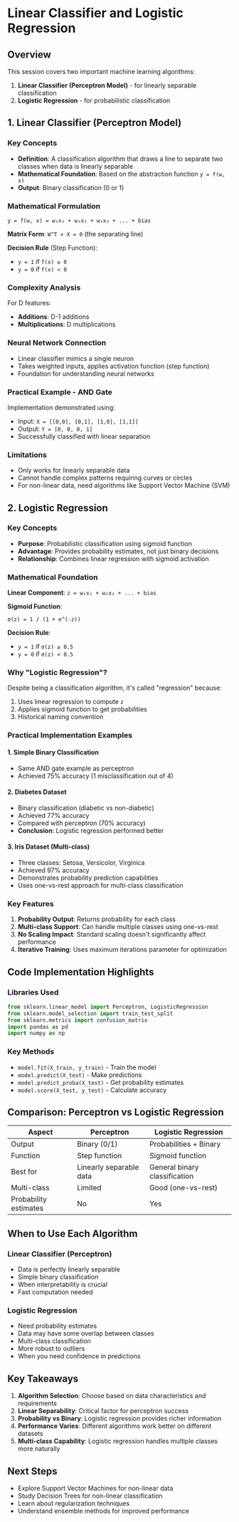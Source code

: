 # Linear Classifier and Logistic Regression

## Overview
This session covers two important machine learning algorithms:
1. **Linear Classifier (Perceptron Model)** - for linearly separable classification
2. **Logistic Regression** - for probabilistic classification

## 1. Linear Classifier (Perceptron Model)

### Key Concepts
- **Definition**: A classification algorithm that draws a line to separate two classes when data is linearly separable
- **Mathematical Foundation**: Based on the abstraction function `y = f(w, x)`
- **Output**: Binary classification (0 or 1)

### Mathematical Formulation
```
y = f(w, x) = w₁x₁ + w₂x₂ + w₃x₃ + ... + bias
```

**Matrix Form**: `W^T × X = 0` (the separating line)

**Decision Rule** (Step Function):
- `y = 1` if `f(x) ≥ 0`
- `y = 0` if `f(x) < 0`

### Complexity Analysis
For D features:
- **Additions**: D-1 additions
- **Multiplications**: D multiplications

### Neural Network Connection
- Linear classifier mimics a single neuron
- Takes weighted inputs, applies activation function (step function)
- Foundation for understanding neural networks

### Practical Example - AND Gate
Implementation demonstrated using:
- Input: `X = [[0,0], [0,1], [1,0], [1,1]]`
- Output: `Y = [0, 0, 0, 1]`
- Successfully classified with linear separation

### Limitations
- Only works for linearly separable data
- Cannot handle complex patterns requiring curves or circles
- For non-linear data, need algorithms like Support Vector Machine (SVM)

## 2. Logistic Regression

### Key Concepts
- **Purpose**: Probabilistic classification using sigmoid function
- **Advantage**: Provides probability estimates, not just binary decisions
- **Relationship**: Combines linear regression with sigmoid activation

### Mathematical Foundation

**Linear Component**: `z = w₁x₁ + w₂x₂ + ... + bias`

**Sigmoid Function**: 
```
σ(z) = 1 / (1 + e^(-z))
```

**Decision Rule**:
- `y = 1` if `σ(z) ≥ 0.5`
- `y = 0` if `σ(z) < 0.5`

### Why "Logistic Regression"?
Despite being a classification algorithm, it's called "regression" because:
1. Uses linear regression to compute `z`
2. Applies sigmoid function to get probabilities
3. Historical naming convention

### Practical Implementation Examples

#### 1. Simple Binary Classification
- Same AND gate example as perceptron
- Achieved 75% accuracy (1 misclassification out of 4)

#### 2. Diabetes Dataset
- Binary classification (diabetic vs non-diabetic)
- Achieved 77% accuracy
- Compared with perceptron (70% accuracy)
- **Conclusion**: Logistic regression performed better

#### 3. Iris Dataset (Multi-class)
- Three classes: Setosa, Versicolor, Virginica
- Achieved 97% accuracy
- Demonstrates probability prediction capabilities
- Uses one-vs-rest approach for multi-class classification

### Key Features
1. **Probability Output**: Returns probability for each class
2. **Multi-class Support**: Can handle multiple classes using one-vs-rest
3. **No Scaling Impact**: Standard scaling doesn't significantly affect performance
4. **Iterative Training**: Uses maximum iterations parameter for optimization

## Code Implementation Highlights

### Libraries Used
```python
from sklearn.linear_model import Perceptron, LogisticRegression
from sklearn.model_selection import train_test_split
from sklearn.metrics import confusion_matrix
import pandas as pd
import numpy as np
```

### Key Methods
- `model.fit(X_train, y_train)` - Train the model
- `model.predict(X_test)` - Make predictions
- `model.predict_proba(X_test)` - Get probability estimates
- `model.score(X_test, y_test)` - Calculate accuracy

## Comparison: Perceptron vs Logistic Regression

| Aspect | Perceptron | Logistic Regression |
|--------|------------|-------------------|
| Output | Binary (0/1) | Probabilities + Binary |
| Function | Step function | Sigmoid function |
| Best for | Linearly separable data | General binary classification |
| Multi-class | Limited | Good (one-vs-rest) |
| Probability estimates | No | Yes |

## When to Use Each Algorithm

### Linear Classifier (Perceptron)
- Data is perfectly linearly separable
- Simple binary classification
- When interpretability is crucial
- Fast computation needed

### Logistic Regression
- Need probability estimates
- Data may have some overlap between classes
- Multi-class classification
- More robust to outliers
- When you need confidence in predictions

## Key Takeaways

1. **Algorithm Selection**: Choose based on data characteristics and requirements
2. **Linear Separability**: Critical factor for perceptron success
3. **Probability vs Binary**: Logistic regression provides richer information
4. **Performance Varies**: Different algorithms work better on different datasets
5. **Multi-class Capability**: Logistic regression handles multiple classes more naturally

## Next Steps
- Explore Support Vector Machines for non-linear data
- Study Decision Trees for non-linear classification
- Learn about regularization techniques
- Understand ensemble methods for improved performance 